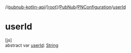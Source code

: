 //[pubnub-kotlin-api](../../../../index.md)/[[root]](../../index.md)/[PubNub](../index.md)/[PNConfiguration](index.md)/[userId](user-id.md)

# userId

[js]\
abstract var [userId](user-id.md): [String](https://kotlinlang.org/api/latest/jvm/stdlib/kotlin-stdlib/kotlin/-string/index.html)
